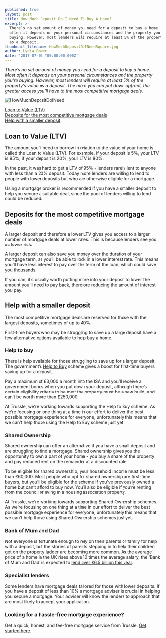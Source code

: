 ```yaml
---
published: true
layout: post
title: How Much Deposit Do I Need To Buy A Home?
excerpt: >-
  There’s no set amount of money you need for a deposit to buy a home. Most
  often it depends on your personal circumstances and the property you’re
  buying. However, most lenders will require at least 5% of the property’s value
  as a deposit.  
thumbnail_filename: HowMuchDepositDoINeedSquare.jpg
author: Lydia Bower
date: '2017-07-06 T00:00:00.000Z'
---
```

_There’s no set amount of money you need for a deposit to buy a home. Most often it depends on your personal circumstances and the property you’re buying. However, most lenders will require at least 5% of the property’s value as a deposit. The more you can put down upfront, the greater access you’ll have to the most competitive mortgage deals._

![HowMuchDepositDoINeed]({{site.baseurl}}/images/post_images/HowMuchDepositDoINeed.jpg)

[Loan to Value (LTV)](#loan-to-value-ltv)  
[Deposits for the most competitive mortgage deals](#deposits-for-the-most-competitive-mortgage-deals)  
[Help with a smaller deposit](#help-with-a-smaller-deposit)  


## Loan to Value (LTV)
The amount you’ll need to borrow in relation to the value of your home is called the Loan to Value (LTV). For example, if your deposit is 5%, your LTV is 95%; if your deposit is 20%, your LTV is 80%.

In the past, it was hard to get a LTV of 95% - lenders rarely lent to anyone with less than a 20% deposit. Today more lenders are willing to lend to people with lower deposits but who are otherwise eligible for a mortgage.

Using a mortgage broker is recommended if you have a smaller deposit to help you secure a suitable deal, since the pool of lenders willing to lend could be reduced.

## Deposits for the most competitive mortgage deals

A larger deposit and therefore a lower LTV gives you access to a larger number of mortgage deals at lower rates. This is because lenders see you as lower risk.  

A larger deposit can also save you money over the duration of your mortgage term, as you’ll be able to lock in a lower interest rate. This means you’ll have less interest to pay over the term of the loan, which could save you thousands.  

If you can, it’s usually worth putting more into your deposit to lower the amount you’ll need to pay back, therefore reducing the amount of interest you pay.

## Help with a smaller deposit

The most competitive mortgage deals are reserved for those with the largest deposits, sometimes of up to 40%. 

First-time buyers who may be struggling to save up a large deposit have a few alternative options available to help buy a home. 

### Help to buy 
There is help available for those struggling to save up for a larger deposit. The government’s [Help to Buy](https://www.helptobuy.gov.uk/ "HelpToBuy") scheme gives a boost for first-time buyers saving up for a deposit.

Pay a maximum of £3,000 a month into the ISA and you’ll receive a government bonus when you put down your deposit, although there’s certain eligibility criteria to be met: the property must be a new build, and can’t be worth more than £250,000. 

At Trussle, we’re working towards supporting the Help to Buy scheme. As we’re focusing on one thing at a time in our effort to deliver the best possible mortgage experience for everyone, unfortunately this means that we can’t help those using the Help to Buy scheme just yet.
   

### Shared Ownership
Shared ownership can offer an alternative if you have a small deposit and are struggling to find a mortgage. Shared ownership gives you the opportunity to own a part of your home - you buy a share of the property and pay reduced rent on the remainder at a discounted rate. 

To be eligible for shared ownership, your household income must be less than £60,000. Most people who opt for shared ownership are first-time buyers, but you’ll be eligible for the scheme if you’ve previously owned a home but can’t afford to buy now. You’ll also be eligible if you’re renting from the council or living in a housing association property. 

At Trussle, we’re working towards supporting Shared Ownership schemes. As we’re focusing on one thing at a time in our effort to deliver the best possible mortgage experience for everyone, unfortunately this means that we can’t help those using Shared Ownership schemes just yet. 

### Bank of Mum and Dad
Not everyone is fortunate enough to rely on their parents or family for help with a deposit, but the stories of parents stepping in to help their children get on the property ladder are becoming more common. As the average price of a home in the UK rises above 10 times the average salary, the ‘Bank of Mum and Dad’ is expected to [lend over £6.5 billion this year](https://www.theguardian.com/business/2017/may/02/bank-of-mum-and-dad-lend-65bn-property-market "Bank of Mum and Dad").

### Specialist lenders
Some lenders have mortgage deals tailored for those with lower deposits. If you have a deposit of less than 10% a mortgage adviser is crucial in helping you secure a mortgage. Your adviser will know the lenders to approach that are most likely to accept your application.  

### Looking for a hassle-free mortgage experience? 
Get a quick, honest, and fee-free mortgage service from Trussle. [Get started here](https://trussle.com/?utm_source=blog&utm_medium=get-started-cta&utm_campaign=170503 "GetStartedWithTrussle").
